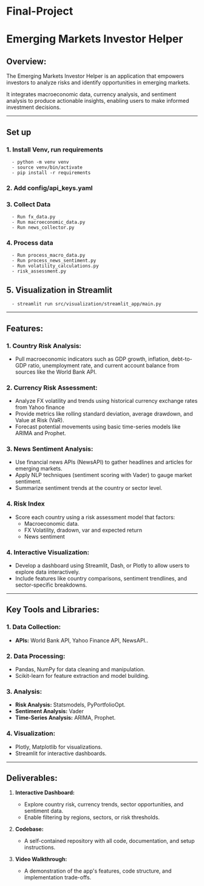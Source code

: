 # Final-Project

# Emerging Markets Investor Helper

## Overview:
The Emerging Markets Investor Helper is an application that empowers investors to analyze risks and identify opportunities in emerging markets.

It integrates macroeconomic data, currency analysis, and sentiment analysis to produce actionable insights, enabling users to make informed investment decisions.

---

## Set up 

### 1. Install Venv, run requirements
      - python -m venv venv
      - source venv/bin/activate
      - pip install -r requirements

### 2. Add config/api_keys.yaml

### 3. Collect Data
      - Run fx_data.py
      - Run macroeconomic_data.py
      - Run news_collector.py

### 4. Process data
      - Run process_macro_data.py
      - Run process_news_sentiment.py
      - Run volatility_calculations.py
      - risk_assessment.py

## 5. Visualization in Streamlit
      - streamlit run src/visualization/streamlit_app/main.py

---

## Features:
### 1. Country Risk Analysis:
- Pull macroeconomic indicators such as GDP growth, inflation, debt-to-GDP ratio, unemployment rate, and current account balance from sources like the World Bank API.

### 2. Currency Risk Assessment:
- Analyze FX volatility and trends using historical currency exchange rates from Yahoo finance
- Provide metrics like rolling standard deviation, average drawdown, and Value at Risk (VaR).
- Forecast potential movements using basic time-series models like ARIMA and Prophet.

### 3. News Sentiment Analysis:
- Use financial news APIs (NewsAPI) to gather headlines and articles for emerging markets.
- Apply NLP techniques (sentiment scoring with Vader) to gauge market sentiment.
- Summarize sentiment trends at the country or sector level.

### 4. Risk Index
- Score each country using a risk assessment model that factors:
   - Macroeconomic data.
   - FX Volatility, dradown, var and expected return
   - News sentiment

### 4. Interactive Visualization:
- Develop a dashboard using Streamlit, Dash, or Plotly to allow users to explore data interactively.
- Include features like country comparisons, sentiment trendlines, and sector-specific breakdowns.


---

## Key Tools and Libraries:
### 1. Data Collection:
- **APIs:** World Bank API, Yahoo Finance API, NewsAPI..

### 2. Data Processing:
- Pandas, NumPy for data cleaning and manipulation.
- Scikit-learn for feature extraction and model building.

### 3. Analysis:
- **Risk Analysis:** Statsmodels, PyPortfolioOpt.
- **Sentiment Analysis:** Vader
- **Time-Series Analysis:** ARIMA, Prophet.

### 4. Visualization:
- Plotly, Matplotlib for visualizations.
- Streamlit for interactive dashboards.

---

## Deliverables:
1. **Interactive Dashboard:**
   - Explore country risk, currency trends, sector opportunities, and sentiment data.
   - Enable filtering by regions, sectors, or risk thresholds.

2. **Codebase:**
   - A self-contained repository with all code, documentation, and setup instructions.

3. **Video Walkthrough:**
   - A demonstration of the app's features, code structure, and implementation trade-offs.


